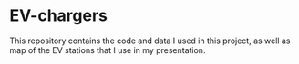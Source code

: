 # EV-chargers
This repository contains the code and data I used in this project, as well as map of the EV stations that I use in my presentation.
